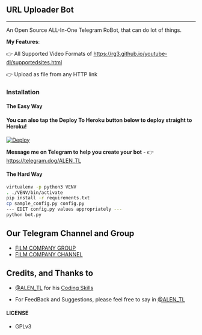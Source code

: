 ## URL Uploader Bot
---

An Open Source ALL-In-One Telegram RoBot, that can do lot of things.

**My Features**:

👉 All Supported Video Formats of https://rg3.github.io/youtube-dl/supportedsites.html

👉 Upload as file from any HTTP link

### Installation

#### The Easy Way

#### You can also tap the Deploy To Heroku button below to deploy straight to Heroku!

[![Deploy](https://www.herokucdn.com/deploy/button.svg)](https://www.heroku.com/deploy?template=https://github.com/ALENTL/Rename-Telegram-Bot)

**Message me on Telegram to help you create your bot** - 👉 https://telegram.dog/ALEN_TL

#### The Hard Way

```sh
virtualenv -p python3 VENV
. ./VENV/bin/activate
pip install -r requirements.txt
cp sample_config.py config.py
--- EDIT config.py values appropriately ---
python bot.py
```
## Our Telegram Channel and Group

* [FILM COMPANY GROUP](https://t.me/film_company_of_alen)
* [FILM COMPANY CHANNEL](https://t.me/filmcompany_alen)

## Credits, and Thanks to

* [@ALEN_TL](https://telegram.dog/ALEN_TL) for his [Coding Skills](https://github.com/ALENTL/Rename-Telegram-Bot)

- For FeedBack and Suggestions, please feel free to say in [@ALEN_TL](https://telegram.dog/ALEN_TL)

#### LICENSE
- GPLv3
